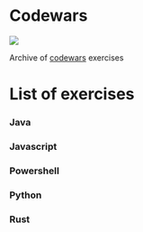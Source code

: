 # Codewars
<a href="https://www.codewars.com/users/krissmed"><img src="https://www.codewars.com/users/krissmed/badges/large?logo=false"></img></a>

Archive of [codewars](https://www.codewars.com) exercises

# List of exercises
### Java
### Javascript
### Powershell
### Python
### Rust
